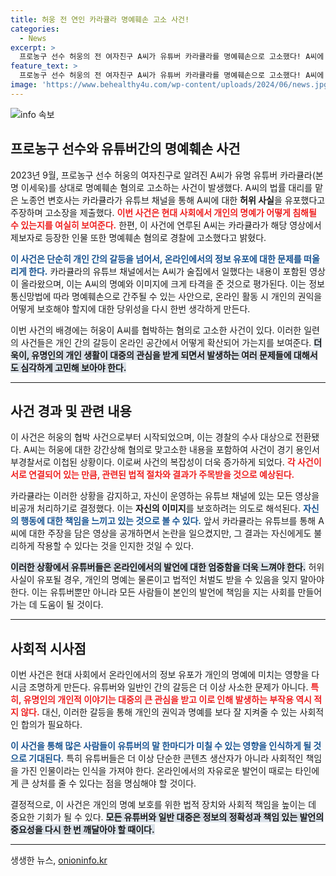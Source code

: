 ```yaml
---
title: 허웅 전 연인 카라큘라 명예훼손 고소 사건!
categories:
  - News
excerpt: >
  프로농구 선수 허웅의 전 여자친구 A씨가 유튜버 카라큘라를 명예훼손으로 고소했다! A씨에 대한 허위 사실이 담긴 영상으로 진실공방이 시작되며 사건은 더욱 미궁 속으로 빠져들었다. 클릭하고 더 많은 이야기를 확인하세요!
feature_text: >
  프로농구 선수 허웅의 전 여자친구 A씨가 유튜버 카라큘라를 명예훼손으로 고소했다! A씨에 대한 허위 사실이 담긴 영상으로 진실공방이 시작되며 사건은 더욱 미궁 속으로 빠져들었다. 클릭하고 더 많은 이야기를 확인하세요!
image: 'https://www.behealthy4u.com/wp-content/uploads/2024/06/news.jpg'
---
```


<p><img src="https://www.behealthy4u.com/wp-content/uploads/2024/06/news.jpg" alt="info 속보" /></p>

<h2 data-ke-size="size26">프로농구 선수와 유튜버간의 명예훼손 사건</h2>

<p data-ke-size="size16">2023년 9월, 프로농구 선수 허웅의 여자친구로 알려진 A씨가 유명 유튜버 카라큘라(본명 이세욱)를 상대로 명예훼손 혐의로 고소하는 사건이 발생했다. A씨의 법률 대리를 맡은 노종언 변호사는 카라큘라가 유튜브 채널을 통해 A씨에 대한 <b>허위 사실</b>을 유포했다고 주장하며 고소장을 제출했다. <b><span style="color: #ee2323;">이번 사건은 현대 사회에서 개인의 명예가 어떻게 침해될 수 있는지를 여실히 보여준다.</span></b> 한편, 이 사건에 연루된 A씨는 카라큘라가 해당 영상에서 제보자로 등장한 인물 또한 명예훼손 혐의로 경찰에 고소했다고 밝혔다.</p>

<p data-ke-size="size16"><b><span style="color: #1a5490;">이 사건은 단순히 개인 간의 갈등을 넘어서, 온라인에서의 정보 유포에 대한 문제를 떠올리게 한다.</span></b> 카라큘라의 유튜브 채널에서는 A씨가 술집에서 일했다는 내용이 포함된 영상이 올라왔으며, 이는 A씨의 명예와 이미지에 크게 타격을 준 것으로 평가된다. 이는 정보통신망법에 따라 명예훼손으로 간주될 수 있는 사안으로, 온라인 활동 시 개인의 권익을 어떻게 보호해야 할지에 대한 당위성을 다시 한번 생각하게 만든다.</p>

<p data-ke-size="size16">이번 사건의 배경에는 허웅이 A씨를 협박하는 혐의로 고소한 사건이 있다. 이러한 일련의 사건들은 개인 간의 갈등이 온라인 공간에서 어떻게 확산되어 가는지를 보여준다. <b><span style="background-color: #21538527;">더욱이, 유명인의 개인 생활이 대중의 관심을 받게 되면서 발생하는 여러 문제들에 대해서도 심각하게 고민해 보아야 한다.</span></b></p>

<hr>

<h2 data-ke-size="size26">사건 경과 및 관련 내용</h2>

<p data-ke-size="size16">이 사건은 허웅의 협박 사건으로부터 시작되었으며, 이는 경찰의 수사 대상으로 전환됐다. A씨는 허웅에 대한 강간상해 혐의로 맞고소한 내용을 포함하여 사건이 경기 용인서부경찰서로 이첩된 상황이다. 이로써 사건의 복잡성이 더욱 증가하게 되었다. <b><span style="color: #ee2323;">각 사건이 서로 연결되어 있는 만큼, 관련된 법적 절차와 결과가 주목받을 것으로 예상된다.</span></b></p>

<p data-ke-size="size16">카라큘라는 이러한 상황을 감지하고, 자신이 운영하는 유튜브 채널에 있는 모든 영상을 비공개 처리하기로 결정했다. 이는 <b>자신의 이미지</b>를 보호하려는 의도로 해석된다. <b><span style="color: #1a5490;">자신의 행동에 대한 책임을 느끼고 있는 것으로 볼 수 있다.</span></b> 앞서 카라큘라는 유튜브를 통해 A씨에 대한 주장을 담은 영상을 공개하면서 논란을 일으켰지만, 그 결과는 자신에게도 불리하게 작용할 수 있다는 것을 인지한 것일 수 있다.</p>

<p data-ke-size="size16"><b><span style="background-color: #21538527;">이러한 상황에서 유튜버들은 온라인에서의 발언에 대한 엄중함을 더욱 느껴야 한다.</span></b> 허위 사실이 유포될 경우, 개인의 명예는 물론이고 법적인 처벌도 받을 수 있음을 잊지 말아야 한다. 이는 유튜버뿐만 아니라 모든 사람들이 본인의 발언에 책임을 지는 사회를 만들어가는 데 도움이 될 것이다.</p>

<hr>

<h2 data-ke-size="size26">사회적 시사점</h2>

<p data-ke-size="size16">이번 사건은 현대 사회에서 온라인에서의 정보 유포가 개인의 명예에 미치는 영향을 다시금 조명하게 만든다. 유튜버와 일반인 간의 갈등은 더 이상 사소한 문제가 아니다. <b><span style="color: #ee2323;">특히, 유명인의 개인적 이야기는 대중의 큰 관심을 받고 이로 인해 발생하는 부작용 역시 적지 않다.</span></b> 대신, 이러한 갈등을 통해 개인의 권익과 명예를 보다 잘 지켜줄 수 있는 사회적인 합의가 필요하다.</p>

<p data-ke-size="size16"><b><span style="color: #1a5490;">이 사건을 통해 많은 사람들이 유튜버의 말 한마디가 미칠 수 있는 영향을 인식하게 될 것으로 기대된다.</span></b> 특히 유튜버들은 더 이상 단순한 콘텐츠 생산자가 아니라 사회적인 책임을 가진 인물이라는 인식을 가져야 한다. 온라인에서의 자유로운 발언이 때로는 타인에게 큰 상처를 줄 수 있다는 점을 명심해야 할 것이다.</p>

<p data-ke-size="size16">결정적으로, 이 사건은 개인의 명예 보호를 위한 법적 장치와 사회적 책임을 높이는 데 중요한 기회가 될 수 있다. <b><span style="background-color: #21538527;">모든 유튜버와 일반 대중은 정보의 정확성과 책임 있는 발언의 중요성을 다시 한 번 깨달아야 할 때이다.</span></b></p>

<hr>
생생한 뉴스, <a href="https://onioninfo.kr" rel="dofollow">onioninfo.kr</a>


